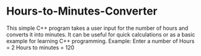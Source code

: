 # Hours-to-Minutes-Converter
This simple C++ program takes a user input for the number of hours and converts it into minutes. It can be useful for quick calculations or as a basic example for learning C++ programming.
Example:
Enter a number of Hours = 2
Hours to minutes  = 120
